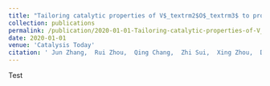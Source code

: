 ```yaml
---
title: "Tailoring catalytic properties of V$_textrm2$O$_textrm3$ to propane dehydrogenation through single-atom doping: A DFT study"
collection: publications
permalink: /publication/2020-01-01-Tailoring-catalytic-properties-of-V_textrm2O_textrm3-to-propane-dehydrogenation-through-single-atom-doping-A-DFT-study
date: 2020-01-01
venue: 'Catalysis Today'
citation: ' Jun Zhang,  Rui Zhou,  Qing Chang,  Zhi Sui,  Xing Zhou,  De Chen,  Yi Zhu, &quot;Tailoring catalytic properties of V$_textrm2$O$_textrm3$ to propane dehydrogenation through single-atom doping: A DFT study.&quot; Catalysis Today, 2020.'
---
```



Test